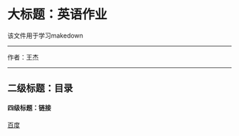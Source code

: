 大标题：英语作业
===========================
该文件用于学习makedown
****
作者：王杰
****
## 二级标题：目录
#### 四级标题：链接
[百度](www.baidu.com"百度")
